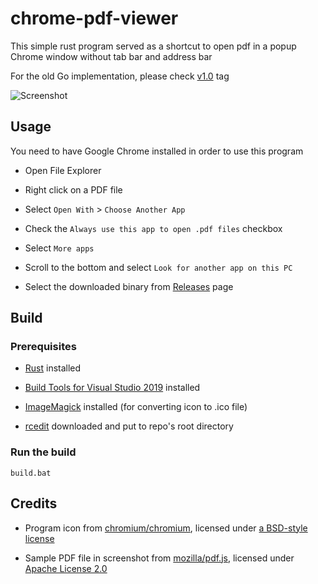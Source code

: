# chrome-pdf-viewer

This simple rust program served as a shortcut to open pdf in a popup Chrome window without tab bar and address bar

For the old Go implementation, please check [v1.0](https://github.com/maxloh/chrome-pdf-viewer/tree/v1.0) tag

![Screenshot](https://raw.githubusercontent.com/maxloh/chrome-pdf-viewer/readme/screenshot.png)

## Usage

You need to have Google Chrome installed in order to use this program

- Open File Explorer

- Right click on a PDF file

- Select `Open With` > `Choose Another App`

- Check the `Always use this app to open .pdf files` checkbox

- Select `More apps`

- Scroll to the bottom and select `Look for another app on this PC`

- Select the downloaded binary from [Releases](https://github.com/maxloh/chrome-pdf-viewer/releases) page

## Build

### Prerequisites

- [Rust](https://www.rust-lang.org/tools/install) installed

- [Build Tools for Visual Studio 2019](https://visualstudio.microsoft.com/downloads/#vstool-2019-family) installed

- [ImageMagick](https://imagemagick.org/script/download.php#windows) installed (for converting icon to .ico file)

- [rcedit](https://github.com/electron/rcedit/releases) downloaded and put to repo's root directory

### Run the build

```
build.bat
```

## Credits

- Program icon from [chromium/chromium](https://chromium.googlesource.com/chromium/src/+/28ee90fc0392760f358c16cbb57c0323500d7bb0/chrome/browser/resources/settings/icons.html#123), licensed under [a BSD-style license](https://chromium.googlesource.com/chromium/src/+/refs/heads/master/LICENSE)

- Sample PDF file in screenshot from [mozilla/pdf.js](https://github.com/mozilla/pdf.js/blob/f652cf8e5ea127393ee83e6cb30c51ecd6ce91c3/web/compressed.tracemonkey-pldi-09.pdf), licensed under [Apache License 2.0](https://github.com/mozilla/pdf.js/blob/master/LICENSE)
